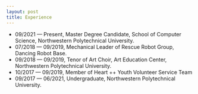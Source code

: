 ```yaml
---
layout: post
title: Experience
---
```


<ul>
<li><t1><span>09/2021 &#8212; Present, Master Degree Candidate, School of Computer Science, Northwestern Polytechnical University.</span></t1></li>
<li><t1><span>07/2018 &#8212; 09/2019, Mechanical Leader of Rescue Robot Group, Dancing Robot Base.</span></t1></li>
<li><t1><span>09/2018 &#8212; 09/2019, Tenor of Art Choir, Art Education Center, Northwestern Polytechnical University.</span></t1></li>
<li><t1><span>10/2017 &#8212; 09/2019, Member of Heart ++ Youth Volunteer Service Team</span></t1></li>
<li><t1><span>09/2017 &#8212; 06/2021, Undergraduate, Northwestern Polytechnical University.</span></t1></li>
</ul>

